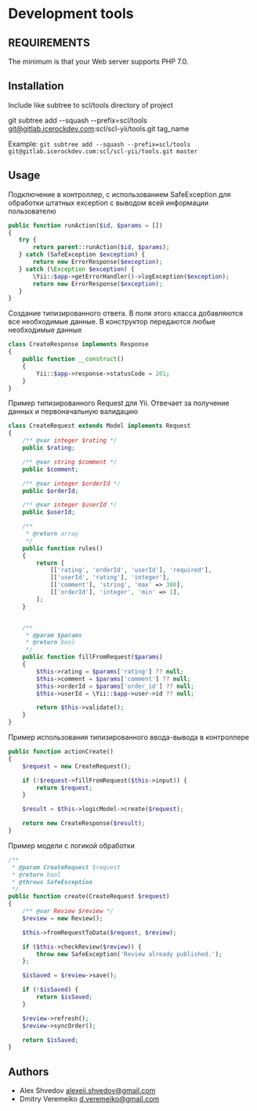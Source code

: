# Development tools

## REQUIREMENTS

The minimum is that your Web server supports PHP 7.0.


## Installation
Include like subtree to scl/tools directory of project

git subtree add --squash --prefix=scl/tools git@gitlab.icerockdev.com:scl/scl-yii/tools.git tag_name

Example: `git subtree add --squash --prefix=scl/tools git@gitlab.icerockdev.com:scl/scl-yii/tools.git master`

## Usage

Подключение в контроллер, с использованием SafeException для обработки штатных exception с выводом всей информации пользователю

````php
public function runAction($id, $params = [])
{
   try {
       return parent::runAction($id, $params);
   } catch (SafeException $exception) {
       return new ErrorResponse($exception);
   } catch (\Exception $exception) {
       \Yii::$app->getErrorHandler()->logException($exception);
       return new ErrorResponse($exception);
   }
}
````

Создание типизированного ответа. В поля этого класса добавляются все необходимые данные. 
В конструктор передаются любые необходимые данные

````php
class CreateResponse implements Response
{
    public function __construct()
    {
        Yii::$app->response->statusCode = 201;
    }
}
````

Пример типизированного Request для Yii. Отвечает за получение данных и первоначальную валидацию

````php
class CreateRequest extends Model implements Request
{
    /** @var integer $rating */
    public $rating;

    /** @var string $comment */
    public $comment;

    /** @var integer $orderId */
    public $orderId;

    /** @var integer $userId */
    public $userId;

    /**
     * @return array
     */
    public function rules()
    {
        return [
            [['rating', 'orderId', 'userId'], 'required'],
            [['userId', 'rating'], 'integer'],
            [['comment'], 'string', 'max' => 300],
            [['orderId'], 'integer', 'min' => 1],
        ];
    }


    /**
     * @param $params
     * @return bool
     */
    public function fillFromRequest($params)
    {
        $this->rating = $params['rating'] ?? null;
        $this->comment = $params['comment'] ?? null;
        $this->orderId = $params['order_id'] ?? null;
        $this->userId = \Yii::$app->user->id ?? null;

        return $this->validate();
    }
}

````

Пример использования типизированного ввода-вывода в контроллере

````php
public function actionCreate()
{
    $request = new CreateRequest();

    if (!$request->fillFromRequest($this->input)) {
        return $request;
    }

    $result = $this->logicModel->create($request);

    return new CreateResponse($result);
}
````

Пример модели с логикой обработки

````php
/**
 * @param CreateRequest $request
 * @return bool
 * @throws SafeException
 */
public function create(CreateRequest $request)
{
    /** @var Review $review */
    $review = new Review();

    $this->fromRequestToData($request, $review);

    if ($this->checkReview($review)) {
        throw new SafeException('Review already published.');
    };

    $isSaved = $review->save();

    if (!$isSaved) {
        return $isSaved;
    }

    $review->refresh();
    $review->syncOrder();

    return $isSaved;
}
````

## Authors
- Alex Shvedov <alexeii.shvedov@gmail.com>
- Dmitry Veremeiko <d.veremeiko@gmail.com>
